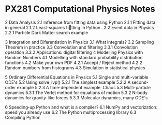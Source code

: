 # PX281 Computational Physics Notes

2 Data Analysis
  2.1 Inference from fitting data using Python 
  2.1.1 Fitting data in general 
  2.1.2 Least-squares fitting in Python .
  2.2 Event data in Physics 
  2.2.1 Particle Dark Matter search example

3 Integration and Diferentiation in Physics
  3.1 What integrals?
  3.2 Sampling Theorem in practice 
  3.3 Convolution and filtering 
  3.3.1 Convolution operation 
  3.3.2 Applications: digital filtering
 
4 Modelling Physics with Random Numbers
  4.1 Modelling with standard probability distribution functions 
  4.2 Make your own PDF
  4.2.1 Accept / Reject method 
  4.2.2 Random numbers from histograms 
  4.3 Simulation in statistical physics 

5 Ordinary Differential Equations in Physics
  5.1 Single and multi-variable ODE's
  5.2 Using solve_ivp() 
  5.2.1 The simplest example 
  5.2.2 A second-order example 
  5.2.3 A time-dependent example: Chaos 
  5.3 Multi-particle dynamics
  5.3.1 The Verlet method for equations of motion 
  5.3.2 N-body dynamics for gravity-like forces 
  5.3.3 Molecular dynamics, many ODE's 

6 Speeding-up Python and what is a compiler?
  6.1 NumPy and vectorization: speed you already use
  6.2 The Python multiprocessing library
  6.3 Compiling Python
